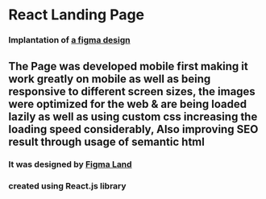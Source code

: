 # React Landing Page

### Implantation of [a figma design](https://www.figma.com/community/file/827488004796756851)

## The Page was developed mobile first making it work greatly on mobile as well as being responsive to different screen sizes, the images were optimized for the web & are being loaded lazily as well as using custom css increasing the loading speed considerably, Also improving SEO result through usage of semantic html

### It was designed by [Figma Land](https://www.figma.com/@figmaland)

### created using React.js library
